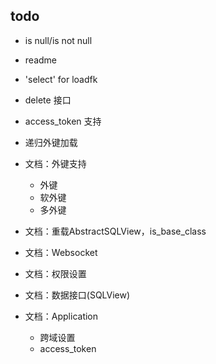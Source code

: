 
## todo

* is null/is not null

* readme

* 'select' for loadfk

* delete 接口

* access_token 支持

* 递归外键加载

* 文档：外键支持
    + 外键
    + 软外键
    + 多外键

* 文档：重载AbstractSQLView，is_base_class

* 文档：Websocket

* 文档：权限设置

* 文档：数据接口(SQLView)

* 文档：Application
    + 跨域设置
    + access_token
